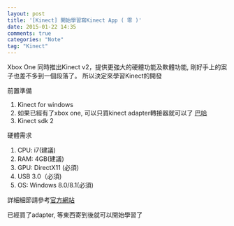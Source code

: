 ```yaml
---
layout: post
title: '[Kinect] 開始學習寫Kinect App ( 零 )'
date: 2015-01-22 14:35
comments: true
categories: "Note"
tag: "Kinect" 
---
```

Xbox One 同時推出Kinect v2，提供更強大的硬體功能及軟體功能, 剛好手上的案子也差不多到一個段落了。
所以決定來學習Kinect的開發

前置準備
1. Kinect for windows
2. 如果已經有了xbox one, 可以只買kinect adapter轉接器就可以了 [巴哈](http://buy.gamer.com.tw/atmItem.php?sn=17700)
3. Kinect sdk 2  

硬體需求
1. CPU: i7(建議)
2. RAM: 4GB(建議)
3. GPU: DirectX11 (必須)
4. USB 3.0（必須)
5. OS: Windows 8.0/8.1(必須)

詳細細節請參考[官方網站](http://www.microsoft.com/en-us/kinectforwindows/)

已經買了adapter, 等東西寄到後就可以開始學習了